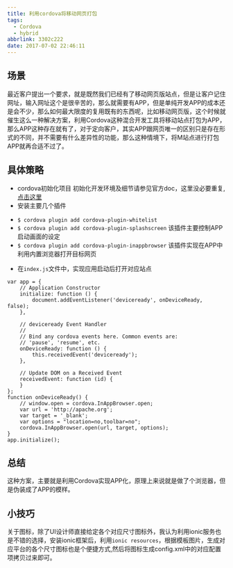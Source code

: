 ```yaml
---
title: 利用cordova将移动网页打包
tags:
  - Cordova
  - hybrid
abbrlink: 3302c222
date: 2017-07-02 22:46:11
---
```

## 场景
最近客户提出一个要求，就是既然我们已经有了移动网页版站点，但是让客户记住网址，输入网址这个是很辛苦的，那么就需要有APP，但是单纯开发APP的成本还是会不少，那么如何最大限度的复用既有的东西呢，比如移动网页版，这个时候就催生这么一种解决方案，利用Cordova这种混合开发工具将移动站点打包为APP，那么APP这种存在就有了，对于定向客户，其实APP跟网页唯一的区别只是存在形式的不同，并不需要有什么差异性的功能，那么这种情境下，将M站点进行打包APP就再合适不过了。

## 具体策略

+ cordova初始化项目
初始化开发环境及细节请参见官方doc，这里没必要重复,[点击这里](https://cordova.apache.org/docs/en/latest/guide/cli/index.html)
+ 安装主要几个插件
 - `$ cordova plugin add cordova-plugin-whitelist`
 - `$ cordova plugin add cordova-plugin-splashscreen`
    该插件主要控制APP启动画面的设定
 - `$ cordova plugin add cordova-plugin-inappbrowser`
    该插件实现在APP中利用内置浏览器打开目标网页
+ 在`index.js`文件中，实现应用启动后打开对应站点
```
var app = {
    // Application Constructor
    initialize: function () {
        document.addEventListener('deviceready', onDeviceReady, false);
    },

    // deviceready Event Handler
    //
    // Bind any cordova events here. Common events are:
    // 'pause', 'resume', etc.
    onDeviceReady: function () {
        this.receivedEvent('deviceready');
    },

    // Update DOM on a Received Event
    receivedEvent: function (id) {
    }
};
function onDeviceReady() {
    // window.open = cordova.InAppBrowser.open;
    var url = 'http://apache.org';
    var target = '_blank';
    var options = "location=no,toolbar=no";
    cordova.InAppBrowser.open(url, target, options);
}
app.initialize();
```
## 总结
这种方案，主要就是利用Cordova实现APP化，原理上来说就是做了个浏览器，但是伪装成了APP的模样。

## 小技巧
关于图标，除了UI设计师直接给定各个对应尺寸图标外，我认为利用ionic服务也是不错的选择，安装ionic框架后，利用`ionic resources`，根据模板图片，生成对应平台的各个尺寸图标也是个便捷方式,然后将图标生成config.xml中的对应配置项拷贝过来即可。